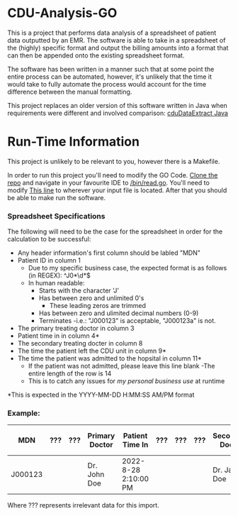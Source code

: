 # CDU-Analysis-GO
This is a project that performs data analysis of a spreadsheet of patient data outputted by an EMR. 
The software is able to take in a spreadsheet of the (highly) specific format and output the billing amounts into a format that can 
then be appended onto the existing spreadsheet format. 

The software has been written in a manner such that at some point the entire process can be automated, however, it's unlikely that
the time it would take to fully automate the process would account for the time difference between the manual formatting. 

This project replaces an older version of this software written in Java when requirements were different and involved comparison: 
[cduDataExtract Java](https://github.com/PaulKrznaric/cduDataExtract)

# Run-Time Information
This project is unlikely to be relevant to you, however there is a Makefile.

In order to run this project you'll need to modify the GO Code. [Clone the repo](https://github.com/PaulKrznaric/CDU-Analysis-GO.git) and navigate in your favourite IDE to [/bin/read.go](https://github.com/PaulKrznaric/CDU-Analysis-GO.git). You'll need to modify [This line](https://github.com/PaulKrznaric/CDU-Analysis-GO.git) to wherever your input file is located. 
After that you should be able to make run the software. 
### Spreadsheet Specifications
The following will need to be the case for the spreadsheet in order for the calculation to be successful:
- Any header information's first column should be labled "MDN"
- Patient ID in column 1 
  - Due to my specific business case, the expected format is as follows (in REGEX): ^J0*\d*$
  - In human readable: 
    - Starts with the character 'J'
    - Has between zero and unlimited 0's 
      - These leading zeros are trimmed
    - Has between zero and ulimited decimal numbers (0-9)
    - Terminates
  -i.e.: "J000123" is acceptable, "J000123a" is not. 
- The primary treating doctor in column 3
- Patient time in in column 4*
- The secondary treating docter in column 8
- The time the patient left the CDU unit in column 9* 
- The time the patient was admitted to the hopsital in column 11*
  - If the patient was not admitted, please leave this line blank
-The entire length of the row is 14
  - This is to catch any issues for _my personal business use_ at runtime
  
*This is expected in the YYYY-MM-DD H:MM:SS AM/PM format

### Example:

| MDN     | ??? | ??? | Primary Doctor | Patient Time In      | ??? | ??? | ??? | Secondary Doctor | Depart CDU Time      | ??? | Admitted Time        | ??? | ??? |
|---------|-----|-----|----------------|----------------------|-----|-----|-----|------------------|----------------------|-----|----------------------|-----|-----|
| J000123 |     |     | Dr. John Doe   | 2022-8-28 2:10:00 PM |     |     |     | Dr. Jane Doe     | 2022-8-28 3:00:00 PM |     | 2022-8-28 2:30:00 PM |     |     |
Where ??? represents irrelevant data for this import. 

